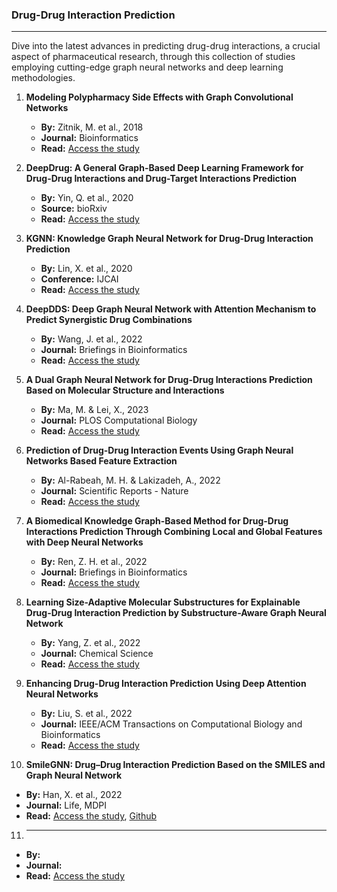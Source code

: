 ### Drug-Drug Interaction Prediction
---
Dive into the latest advances in predicting drug-drug interactions, a crucial aspect of pharmaceutical research, through this collection of studies employing cutting-edge graph neural networks and deep learning methodologies.

1. **Modeling Polypharmacy Side Effects with Graph Convolutional Networks**  
   - **By:** Zitnik, M. et al., 2018  
   - **Journal:** Bioinformatics  
   - **Read:** [Access the study](https://academic.oup.com/bioinformatics/article/34/13/i457/5045770)

2. **DeepDrug: A General Graph-Based Deep Learning Framework for Drug-Drug Interactions and Drug-Target Interactions Prediction**  
   - **By:** Yin, Q. et al., 2020  
   - **Source:** bioRxiv  
   - **Read:** [Access the study](https://www.biorxiv.org/content/10.1101/2020.11.09.375626v2.abstract)

3. **KGNN: Knowledge Graph Neural Network for Drug-Drug Interaction Prediction**  
   - **By:** Lin, X. et al., 2020  
   - **Conference:** IJCAI  
   - **Read:** [Access the study](https://xuanlin1991.github.io/files/publications/ijcai20.pdf)

4. **DeepDDS: Deep Graph Neural Network with Attention Mechanism to Predict Synergistic Drug Combinations**  
   - **By:** Wang, J. et al., 2022  
   - **Journal:** Briefings in Bioinformatics  
   - **Read:** [Access the study](https://academic.oup.com/bib/article/23/1/bbab390/6375262)

5. **A Dual Graph Neural Network for Drug-Drug Interactions Prediction Based on Molecular Structure and Interactions**  
   - **By:** Ma, M. & Lei, X., 2023  
   - **Journal:** PLOS Computational Biology  
   - **Read:** [Access the study](https://journals.plos.org/ploscompbiol/article?id=10.1371/journal.pcbi.1010812)

6. **Prediction of Drug-Drug Interaction Events Using Graph Neural Networks Based Feature Extraction**  
   - **By:** Al-Rabeah, M. H. & Lakizadeh, A., 2022  
   - **Journal:** Scientific Reports - Nature
   - **Read:** [Access the study](https://www.nature.com/articles/s41598-022-19999-4)

7. **A Biomedical Knowledge Graph-Based Method for Drug-Drug Interactions Prediction Through Combining Local and Global Features with Deep Neural Networks**  
   - **By:** Ren, Z. H. et al., 2022  
   - **Journal:** Briefings in Bioinformatics  
   - **Read:** [Access the study](https://academic.oup.com/bib/article/23/5/bbac363/6692550)

8. **Learning Size-Adaptive Molecular Substructures for Explainable Drug-Drug Interaction Prediction by Substructure-Aware Graph Neural Network**  
   - **By:** Yang, Z. et al., 2022  
   - **Journal:** Chemical Science  
   - **Read:** [Access the study](https://pubs.rsc.org/en/content/articlehtml/2022/sc/d2sc02023h)

9. **Enhancing Drug-Drug Interaction Prediction Using Deep Attention Neural Networks**  
   - **By:** Liu, S. et al., 2022  
   - **Journal:** IEEE/ACM Transactions on Computational Biology and Bioinformatics  
   - **Read:** [Access the study](https://ieeexplore.ieee.org/abstract/document/9769862)

10. **SmileGNN: Drug–Drug Interaction Prediction Based on the SMILES and Graph Neural Network**
   - **By:** Han, X. et al., 2022 
   - **Journal:**  Life, MDPI
   - **Read:** [Access the study](https://www.mdpi.com/2075-1729/12/2/319), [Github](https://github.com/AshleyHan/SmileGNN)

11. ****
   - **By:** 
   - **Journal:** 
   - **Read:** [Access the study]()

